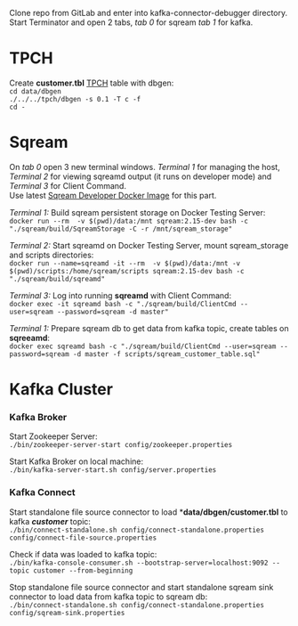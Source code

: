 Clone repo from GitLab and enter into kafka-connector-debugger directory.
Start Terminator and open 2 tabs, _tab 0_ for sqream _tab 1_ for kafka.

# TPCH
Create **customer.tbl** [TPCH](https://github.com/electrum/tpch-dbgen) table with dbgen: <br />
`cd data/dbgen`<br />
`./../../tpch/dbgen -s 0.1 -T c -f`<br />
`cd -`

# Sqream 

On _tab 0_ open 3 new terminal windows. _Terminal 1_ for managing the host, _Terminal 2_ for viewing sqreamd output (it runs on developer mode) and _Terminal 3_ for Client Command.<br />
Use latest [Sqream Developer Docker Image](http://gitlab.sq.l/DevOps/sqream-developer) for this part.<br />

_Terminal 1:_  Build sqream persistent storage on Docker Testing Server:<br />
`docker run --rm  -v $(pwd)/data:/mnt sqream:2.15-dev bash -c "./sqream/build/SqreamStorage -C -r /mnt/sqream_storage"`

_Terminal 2:_  Start sqreamd on Docker Testing Server, mount sqream_storage and scripts directories:<br />
`docker run --name=sqreamd -it --rm  -v $(pwd)/data:/mnt -v $(pwd)/scripts:/home/sqream/scripts sqream:2.15-dev bash -c "./sqream/build/sqreamd"`

_Terminal 3:_  Log into running **sqreamd** with Client Command:<br />
`docker exec -it sqreamd bash -c "./sqream/build/ClientCmd --user=sqream --password=sqream -d master"`

_Terminal 1:_  Prepare sqream db to get data from kafka topic, create tables on **sqreeamd**:<br />
`docker exec sqreamd bash -c "./sqream/build/ClientCmd --user=sqream --password=sqream -d master -f scripts/sqream_customer_table.sql"`

# Kafka Cluster

### Kafka Broker
Start Zookeeper Server:<br />
`./bin/zookeeper-server-start config/zookeeper.properties`

Start Kafka Broker on local machine:<br />
`./bin/kafka-server-start.sh config/server.properties`


### Kafka Connect
Start standalone file source connector to load ***data/dbgen/customer.tbl** to kafka ***customer*** topic:<br />
`./bin/connect-standalone.sh config/connect-standalone.properties config/connect-file-source.properties`<br />


Check if data was loaded to kafka topic:<br />
`./bin/kafka-console-consumer.sh --bootstrap-server=localhost:9092 --topic customer --from-beginning`<br />

Stop standalone file source connector and start standalone sqream sink connector to load data from kafka topic to sqream db:<br />
`./bin/connect-standalone.sh config/connect-standalone.properties config/sqream-sink.properties`<br />





